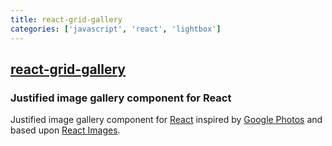 ```yaml
---
title: react-grid-gallery
categories: ['javascript', 'react', 'lightbox']
---
```

## [react-grid-gallery](https://github.com/benhowell/react-grid-gallery)

### Justified image gallery component for React


Justified image gallery component for [React](http://facebook.github.io/react/) inspired by [Google Photos](https://photos.google.com/) and based upon [React Images](https://github.com/jossmac/react-images).
